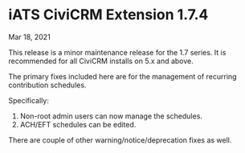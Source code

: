 # iATS CiviCRM Extension 1.7.4

Mar 18, 2021

This release is a minor maintenance release for the 1.7 series.
It is recommended for all CiviCRM installs on 5.x and above.

The primary fixes included here are for the management of recurring contribution schedules.

Specifically:
1. Non-root admin users can now manage the schedules.
2. ACH/EFT schedules can be edited.

There are couple of other warning/notice/deprecation fixes as well.
